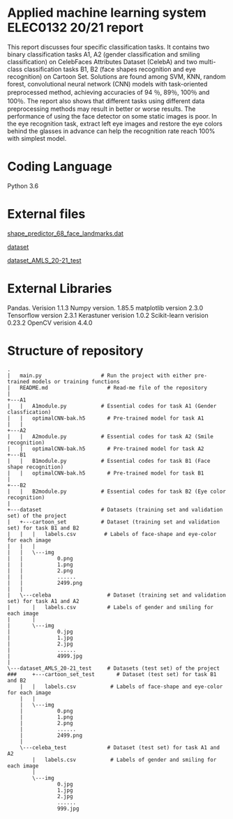 ﻿# Applied machine learning system ELEC0132 20/21 report

This report discusses four specific classification tasks. It contains two binary classification tasks A1, A2 (gender classification and smiling classification) on CelebFaces Attributes Dataset (CelebA) and two multi-class classification tasks B1, B2 (face shapes recognition and eye recognition) on Cartoon Set. Solutions are found among SVM, KNN, random forest, convolutional neural network (CNN) models with task-oriented preprocessed method, achieving accuracies of 94  ％,  89％,  100％ and 100％. The report also shows that different tasks using different data preprocessing methods may result in better or worse results. The performance of using the face detector on some static images is poor. In the eye recognition task, extract left eye images and restore the eye colors behind the glasses in advance can help the recognition rate reach 100% with simplest model.
 # Coding Language
Python 3.6
# External files
[shape_predictor_68_face_landmarks.dat](http://dlib.net/files/shape_predictor_68_face_landmarks.dat.bz2)

[dataset](https://drive.google.com/file/d/1wGrq9r1fECIIEnNgI8RS-_kPCf8DVv0B/view?usp=sharing)

[dataset_AMLS_20-21_test](https://drive.google.com/file/d/1Yt4C0p86-yySY45QwsfWMUlfnd9plQWx/view)

# External Libraries
Pandas. Verision 1.1.3
Numpy version. 1.85.5
matplotlib version 2.3.0
Tensorflow version 2.3.1
Kerastuner verision 1.0.2
Scikit-learn verision 0.23.2
OpenCV  verision 4.4.0

# Structure of repository
<pre><code>.
|   main.py					  # Run the project with either pre-trained models or training functions
|   README.md					# Read-me file of the repository
|
+---A1
|   |   A1module.py			  # Essential codes for task A1 (Gender classfication)
|   |   optimalCNN-bak.h5	    # Pre-trained model for task A1
|   |
+---A2
|   |   A2module.py			  # Essential codes for task A2 (Smile recognition)
|   |   optimalCNN-bak.h5	    # Pre-trained model for task A2
+---B1
|   |   B1module.py			  # Essential codes for task B1 (Face shape recognition)
|   |   optimalCNN-bak.h5	    # Pre-trained model for task B1
|
+---B2
|   |   B2module.py			  # Essential codes for task B2 (Eye color recognition)
|
+---dataset					  # Datasets (training set and validation set) of the project
|   +---cartoon_set			  # Dataset (training set and validation set) for task B1 and B2
|   |   |   labels.csv		   # Labels of face-shape and eye-color for each image
|   |   |
|   |   \---img
|   |           0.png
|   |           1.png
|   |           2.png
|   |           ......
|   |           2499.png
|   |
|   \---celeba				    # Dataset (training set and validation set) for task A1 and A2
|       |   labels.csv		    # Labels of gender and smiling for each image
|       |
|       \---img
|               0.jpg
|               1.jpg
|               2.jpg
|               ......
|               4999.jpg
|
\---dataset_AMLS_20-21_test	    # Datasets (test set) of the project
###     +---cartoon_set_test	   # Dataset (test set) for task B1 and B2
    |   |   labels.csv		     # Labels of face-shape and eye-color for each image
    |   |
    |   \---img
    |           0.png
    |           1.png
    |           2.png
    |           ......
    |           2499.png
    |
    \---celeba_test			    # Dataset (test set) for task A1 and A2
        |   labels.csv		     # Labels of gender and smiling for each image
        |
        \---img
                0.jpg
                1.jpg
                2.jpg
                ......
                999.jpg
</code></pre>
